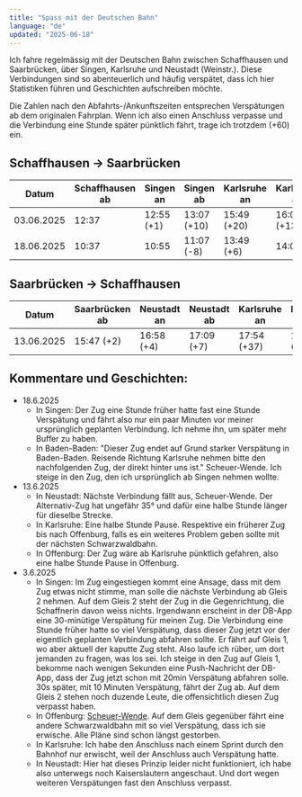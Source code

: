 ```yaml
---
title: "Spass mit der Deutschen Bahn"
language: "de"
updated: "2025-06-18"
---
```


Ich fahre regelmässig mit der Deutschen Bahn zwischen Schaffhausen und Saarbrücken, über Singen, Karlsruhe und Neustadt (Weinstr.). Diese Verbindungen sind so abenteuerlich und häufig verspätet, dass ich hier Statistiken führen und Geschichten aufschreiben möchte.

Die Zahlen nach den Abfahrts-/Ankunftszeiten entsprechen Verspätungen ab dem originalen Fahrplan. Wenn ich also einen Anschluss verpasse und die Verbindung eine Stunde später pünktlich fährt, trage ich trotzdem (+60) ein.

## Schaffhausen -> Saarbrücken

| Datum      | Schaffhausen ab | Singen an  | Singen ab   | Karlsruhe an | Karlsruhe ab | Neustadt an | Neustadt ab | Saarbrücken an |
|------------|-----------------|------------|-------------|--------------|--------------|-------------|-------------|----------------|
| 03.06.2025 | 12:37           | 12:55 (+1) | 13:07 (+10) | 15:49 (+20)  | 16:01 (+13)  | 16:51 (+18) | 17:00 (+26) | 18:15 (+43)    |
| 18.06.2025 | 10:37           | 10:55      | 11:07 (-8)  | 13:49 (+6)   | 14:05        | 14:51 (+2)  | 15:00 (+1)  | 16:15          |


## Saarbrücken -> Schaffhausen

| Datum      | Saarbrücken ab | Neustadt an | Neustadt ab | Karlsruhe an | Karlsruhe ab | Singen an   | Singen ab   | Schaffhausen an |
|------------|----------------|-------------|-------------|--------------|--------------|-------------|-------------|-----------------|
| 13.06.2025 | 15:47 (+2)     | 16:58 (+4)  | 17:09 (+7)  | 17:54 (+37)  | 18:10 (+29)  | 20:50 (+62) | 21:06 (+60) | 21:24 (+60)     |


## Kommentare und Geschichten:
- 18.6.2025
  - In Singen: Der Zug eine Stunde früher hatte fast eine Stunde Verspätung und fährt also nur ein paar Minuten vor meiner ursprünglich geplanten Verbindung. Ich nehme ihn, um später mehr Buffer zu haben.
  - In Baden-Baden: "Dieser Zug endet auf Grund starker Verspätung in Baden-Baden. Reisende Richtung Karlsruhe nehmen bitte den nachfolgenden Zug, der direkt hinter uns ist." Scheuer-Wende. Ich steige in den Zug, den ich ursprünglich ab Singen nehmen wollte.
- 13.6.2025
  - In Neustadt: Nächste Verbindung fällt aus, Scheuer-Wende. Der Alternativ-Zug hat ungefähr 35° und dafür eine halbe Stunde länger für dieselbe Strecke.
  - In Karlsruhe: Eine halbe Stunde Pause. Respektive ein früherer Zug bis nach Offenburg, falls es ein weiteres Problem geben sollte mit der nächsten Schwarzwaldbahn.
  - In Offenburg: Der Zug wäre ab Karlsruhe pünktlich gefahren, also eine halbe Stunde Pause in Offenburg.
- 3.6.2025
  - In Singen: Im Zug eingestiegen kommt eine Ansage, dass mit dem Zug etwas nicht stimme, man solle die nächste Verbindung ab Gleis 2 nehmen. Auf dem Gleis 2 steht der Zug in die Gegenrichtung, die Schaffnerin davon weiss nichts. Irgendwann erscheint in der DB-App eine 30-minütige Verspätung für meinen Zug. Die Verbindung eine Stunde früher hatte so viel Verspätung, dass dieser Zug jetzt vor der eigentlich geplanten Verbindung abfahren sollte. Er fährt auf Gleis 1, wo aber aktuell der kaputte Zug steht. Also laufe ich rüber, um dort jemanden zu fragen, was los sei. Ich steige in den Zug auf Gleis 1, bekomme nach wenigen Sekunden eine Push-Nachricht der DB-App, dass der Zug jetzt schon mit 20min Verspätung abfahren solle. 30s später, mit 10 Minuten Verspätung, fährt der Zug ab. Auf dem Gleis 2 stehen noch duzende Leute, die offensichtlich diesen Zug verpasst haben.
  - In Offenburg: [Scheuer-Wende](https://media.ccc.de/v/36c3-10652-bahnmining_-_punktlichkeit_ist_eine_zier). Auf dem Gleis gegenüber fährt eine andere Schwarzwaldbahn mit so viel Verspätung, dass ich sie erwische. Alle Pläne sind schon längst gestorben.
  - In Karlsruhe: Ich habe den Anschluss nach einem Sprint durch den Bahnhof nur erwischt, weil der Anschluss auch Verspätung hatte.
  - In Neustadt: Hier hat dieses Prinzip leider nicht funktioniert, ich habe also unterwegs noch Kaiserslautern angeschaut. Und dort wegen weiteren Verspätungen fast den Anschluss verpasst.
